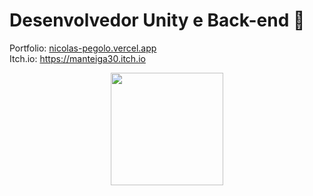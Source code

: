 # Desenvolvedor Unity e Back-end 🐸

Portfolio: <a href="https://nicolas-pegolo.vercel.app"> nicolas-pegolo.vercel.app </a> 
<br>
Itch.io: https://manteiga30.itch.io

<div align="center">
  <a href="https://github.com/Manteiga30">
  <img height="180em" src="https://github-readme-stats.vercel.app/api/top-langs/?username=Matrix3003&layout=compact&langs_count=7&theme=dark"/></a>
</div>
